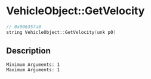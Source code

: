 # VehicleObject::GetVelocity
```c
// 0x006357a0
string VehicleObject::GetVelocity(unk p0)
```
## Description
```
Minimum Arguments: 1
Maximum Arguments: 1
```
